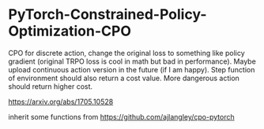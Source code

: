 # PyTorch-Constrained-Policy-Optimization-CPO

CPO for discrete action, change the original loss to something like policy gradient (original TRPO loss is cool in math but bad in performance). Maybe upload continuous action version in the future (if I am happy). Step function of environment should also return a cost value. More dangerous action should return higher cost.

https://arxiv.org/abs/1705.10528


inherit some functions from https://github.com/ajlangley/cpo-pytorch
